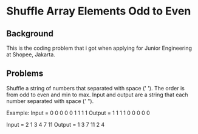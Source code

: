 # Shuffle Array Elements Odd to Even

## Background

This is the coding problem that i got when applying for Junior Engineering at Shopee, Jakarta.

## Problems

Shuffle a string of numbers that separated with space (' '). The order is from odd to even and min to max. Input and output are a string that each number separated with space (' ").

Example:
Input = 0 0 0 0 0 1 1 1 1
Output = 1 1 1 1 0 0 0 0 0

Input = 2 1 3 4 7 11
Output = 1 3 7 11 2 4
